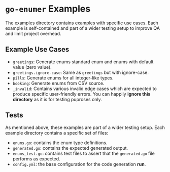# `go-enumer` Examples

The examples directory contains examples with specific use cases.
Each example is self-contained and part of a wider testing setup to improve QA and limit project overhead.

## Example Use Cases

- `greetings`: Generate enums standard enum and enums with default value (zero value).
- `greetings.ignore-case`: Same as `greetings` but with ignore-case.
- `pills`: Generate enums for all integer-like types.
- `booking`: Generate enums from CSV source.
- `_invalid`: Contains various invalid edge cases which are expected to produce specific user-friendly errors.
  You can happily **ignore this directory** as it is for testing puproses only.

## Tests

As mentioned above, these examples are part of a wider testing setup.
Each example directory contains a specific set of files:

- `enums.go`: contains the enum type definitions.
- `generated.go`: contains the expected generated output.
- `enums_test.go`: contains test files to assert that the `generated.go` file performs as expected.
- `config.yml`: the base configuration for the code generation **run**.
